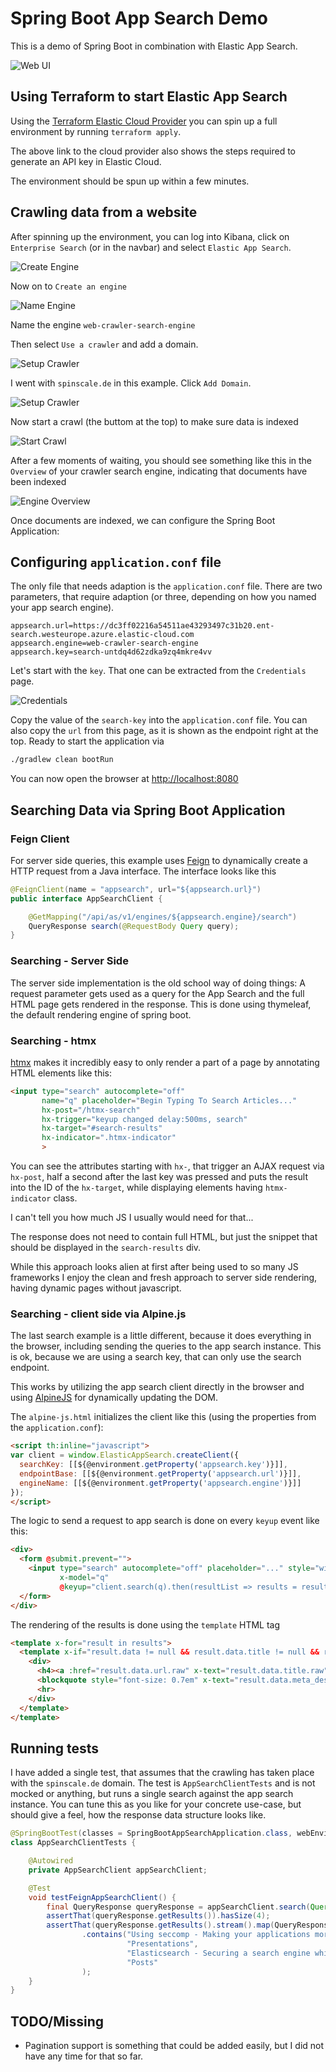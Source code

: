 # Spring Boot App Search Demo

This is a demo of Spring Boot in combination with Elastic App Search.

![Web UI](img/web-ui.png)

## Using Terraform to start Elastic App Search

Using the [Terraform Elastic Cloud
Provider](https://registry.terraform.io/providers/elastic/ec/latest/docs)
you can spin up a full environment by running `terraform apply`.

The above link to the cloud provider also shows the steps required to
generate an API key in Elastic Cloud.

The environment should be spun up within a few minutes.

## Crawling data from a website

After spinning up the environment, you can log into Kibana, click on
`Enterprise Search` (or in the navbar) and select `Elastic App Search`.

![Create Engine](img/01-create-engine.png)

Now on to `Create an engine`

![Name Engine](img/02-name-engine.png)

Name the engine `web-crawler-search-engine`

Then select `Use a crawler` and add a domain. 

![Setup Crawler](img/03-engine-setup-crawler.png)

I went with `spinscale.de` in  this example. Click `Add Domain`.

![Setup Crawler](img/04-create-crawler.png)

Now start a crawl (the buttom at the top) to make sure data is indexed

![Start Crawl](img/05-start-crawl.png)

After a few moments of waiting, you should see something like this in the
`Overview` of your crawler search engine, indicating that documents have
been indexed

![Engine Overview](img/06-engine-overview.png)

Once documents are indexed, we can configure the Spring Boot Application:

## Configuring `application.conf` file

The only file that needs adaption is the `application.conf` file. There are
two parameters, that require adaption (or three, depending on how you named
your app search engine).

```
appsearch.url=https://dc3ff02216a54511ae43293497c31b20.ent-search.westeurope.azure.elastic-cloud.com
appsearch.engine=web-crawler-search-engine
appsearch.key=search-untdq4d62zdka9zq4mkre4vv
```

Let's start with the `key`. That one can be extracted from the `Credentials`
page.

![Credentials](img/07-credentials.png)

Copy the value of the `search-key` into the `application.conf` file. You can
also copy the `url` from this page, as it is shown as the endpoint right at
the top. Ready to start the application via

```bash
./gradlew clean bootRun
```

You can now open the browser at [http://localhost:8080](http://localhost:8080)

## Searching Data via Spring Boot Application

### Feign Client

For server side queries, this example uses
[Feign](https://github.com/OpenFeign/feign) to dynamically create a HTTP
request from a Java interface. The interface looks like this

```java
@FeignClient(name = "appsearch", url="${appsearch.url}")
public interface AppSearchClient {

    @GetMapping("/api/as/v1/engines/${appsearch.engine}/search")
    QueryResponse search(@RequestBody Query query);
}
```

### Searching - Server Side

The server side implementation is the old school way of doing things: A
request parameter gets used as a query for the App Search and the full HTML
page gets rendered in the response. This is done using thymeleaf, the
default rendering engine of spring boot.

### Searching - htmx

[htmx](https://htmx.org/) makes it incredibly easy to only render a part of a page by
annotating HTML elements like this:

```html
<input type="search" autocomplete="off"
       name="q" placeholder="Begin Typing To Search Articles..."
       hx-post="/htmx-search"
       hx-trigger="keyup changed delay:500ms, search"
       hx-target="#search-results"
       hx-indicator=".htmx-indicator"
       >
```

You can see the attributes starting with `hx-`, that trigger an AJAX request
via `hx-post`, half a second after the last key was pressed and puts the
result into the ID of the `hx-target`, while displaying elements having
`htmx-indicator` class.

I can't tell you how much JS I usually would need for that...

The response does not need to contain full HTML, but just the snippet that
should be displayed in the `search-results` div.

While this approach looks alien at first after being used to so many JS
frameworks I enjoy the clean and fresh approach to server side rendering,
having dynamic pages without javascript.

### Searching - client side via Alpine.js

The last search example is a little different, because it does everything in
the browser, including sending the queries to the app search instance. This
is ok, because we are using a search key, that can only use the search
endpoint.

This works by utilizing the app search client directly in the browser and
using [AlpineJS](https://alpinejs.dev/) for dynamically updating the DOM.

The `alpine-js.html` initializes the client like this (using the properties
from the `application.conf`):

```html
<script th:inline="javascript">
var client = window.ElasticAppSearch.createClient({
  searchKey: [[${@environment.getProperty('appsearch.key')}]],
  endpointBase: [[${@environment.getProperty('appsearch.url')}]],
  engineName: [[${@environment.getProperty('appsearch.engine')}]]
});
</script>
```

The logic to send a request to app search is done on every `keyup` event
like this:

```html
<div>
  <form @submit.prevent="">
    <input type="search" autocomplete="off" placeholder="..." style="width:20em"
           x-model="q"
           @keyup="client.search(q).then(resultList => results = resultList.results)">
  </form>
</div>
```

The rendering of the results is done using the `template` HTML tag

```html
<template x-for="result in results">
  <template x-if="result.data != null && result.data.title != null && result.data.url != null && result.data.meta_description != null ">
    <div>
      <h4><a :href="result.data.url.raw" x-text="result.data.title.raw"></a></h4>
      <blockquote style="font-size: 0.7em" x-text="result.data.meta_description.raw"></blockquote>
      <hr>
    </div>
  </template>
</template>
```

## Running tests

I have added a single test, that assumes that the crawling has taken place
with the `spinscale.de` domain. The test is `AppSearchClientTests` and is
not mocked or anything, but runs a single search against the app search
instance. You can tune this as you like for your concrete use-case, but
should give a feel, how the response data structure looks like.

```java
@SpringBootTest(classes = SpringBootAppSearchApplication.class, webEnvironment = SpringBootTest.WebEnvironment.NONE)
class AppSearchClientTests {

	@Autowired
	private AppSearchClient appSearchClient;

	@Test
	void testFeignAppSearchClient() {
		final QueryResponse queryResponse = appSearchClient.search(Query.of("seccomp"));
		assertThat(queryResponse.getResults()).hasSize(4);
		assertThat(queryResponse.getResults().stream().map(QueryResponse.Result::getTitle))
				.contains("Using seccomp - Making your applications more secure",
						  "Presentations",
						  "Elasticsearch - Securing a search engine while maintaining usability",
						  "Posts"
				);
	}
}

```

## TODO/Missing

* Pagination support is something that could be added easily, but I did not
  have any time for that so far.
